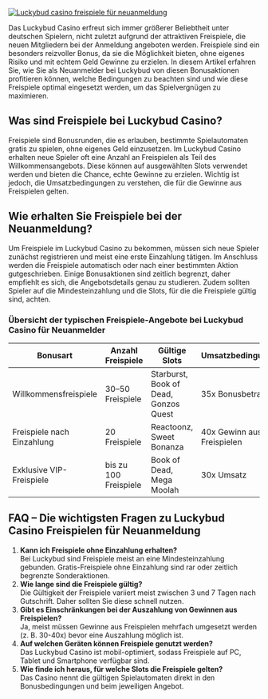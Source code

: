 [![Luckybud casino freispiele für neuanmeldung](https://123-caf.pages.dev/gitsignup.png)](https://vrmoo.ru/Bt82HjjY)

<p>Das Luckybud Casino erfreut sich immer größerer Beliebtheit unter deutschen Spielern, nicht zuletzt aufgrund der attraktiven Freispiele, die neuen Mitgliedern bei der Anmeldung angeboten werden. Freispiele sind ein besonders reizvoller Bonus, da sie die Möglichkeit bieten, ohne eigenes Risiko und mit echtem Geld Gewinne zu erzielen. In diesem Artikel erfahren Sie, wie Sie als Neuanmelder bei Luckybud von diesen Bonusaktionen profitieren können, welche Bedingungen zu beachten sind und wie diese Freispiele optimal eingesetzt werden, um das Spielvergnügen zu maximieren.</p>  <h2>Was sind Freispiele bei Luckybud Casino?</h2> <p>Freispiele sind Bonusrunden, die es erlauben, bestimmte Spielautomaten gratis zu spielen, ohne eigenes Geld einzusetzen. Im Luckybud Casino erhalten neue Spieler oft eine Anzahl an Freispielen als Teil des Willkommensangebots. Diese können auf ausgewählten Slots verwendet werden und bieten die Chance, echte Gewinne zu erzielen. Wichtig ist jedoch, die Umsatzbedingungen zu verstehen, die für die Gewinne aus Freispielen gelten.</p>  <h2>Wie erhalten Sie Freispiele bei der Neuanmeldung?</h2> <p>Um Freispiele im Luckybud Casino zu bekommen, müssen sich neue Spieler zunächst registrieren und meist eine erste Einzahlung tätigen. Im Anschluss werden die Freispiele automatisch oder nach einer bestimmten Aktion gutgeschrieben. Einige Bonusaktionen sind zeitlich begrenzt, daher empfiehlt es sich, die Angebotsdetails genau zu studieren. Zudem sollten Spieler auf die Mindesteinzahlung und die Slots, für die die Freispiele gültig sind, achten.</p>  <h3>Übersicht der typischen Freispiele-Angebote bei Luckybud Casino für Neuanmelder</h3> <table>   <thead>     <tr>       <th>Bonusart</th>       <th>Anzahl Freispiele</th>       <th>Gültige Slots</th>       <th>Umsatzbedingungen</th>       <th>Mindest­einzahlung</th>     </tr>   </thead>   <tbody>     <tr>       <td>Willkommensfreispiele</td>       <td>30–50 Freispiele</td>       <td>Starburst, Book of Dead, Gonzos Quest</td>       <td>35x Bonusbetrag</td>       <td>20 €</td>     </tr>     <tr>       <td>Freispiele nach Einzahlung</td>       <td>20 Freispiele</td>       <td>Reactoonz, Sweet Bonanza</td>       <td>40x Gewinn aus Freispielen</td>       <td>10 €</td>     </tr>     <tr>       <td>Exklusive VIP-Freispiele</td>       <td>bis zu 100 Freispiele</td>       <td>Book of Dead, Mega Moolah</td>       <td>30x Umsatz</td>       <td>Keine erforderlich</td>     </tr>   </tbody> </table>  <h2>FAQ – Die wichtigsten Fragen zu Luckybud Casino Freispielen für Neuanmeldung</h2> <ol>   <li><strong>Kann ich Freispiele ohne Einzahlung erhalten?</strong><br>Bei Luckybud sind Freispiele meist an eine Mindesteinzahlung gebunden. Gratis-Freispiele ohne Einzahlung sind rar oder zeitlich begrenzte Sonderaktionen.</li>   <li><strong>Wie lange sind die Freispiele gültig?</strong><br>Die Gültigkeit der Freispiele variiert meist zwischen 3 und 7 Tagen nach Gutschrift. Daher sollten Sie diese schnell nutzen.</li>   <li><strong>Gibt es Einschränkungen bei der Auszahlung von Gewinnen aus Freispielen?</strong><br>Ja, meist müssen Gewinne aus Freispielen mehrfach umgesetzt werden (z. B. 30-40x) bevor eine Auszahlung möglich ist.</li>   <li><strong>Auf welchen Geräten können Freispiele genutzt werden?</strong><br>Das Luckybud Casino ist mobil-optimiert, sodass Freispiele auf PC, Tablet und Smartphone verfügbar sind.</li>   <li><strong>Wie finde ich heraus, für welche Slots die Freispiele gelten?</strong><br>Das Casino nennt die gültigen Spielautomaten direkt in den Bonusbedingungen und beim jeweiligen Angebot.</li> </ol>